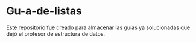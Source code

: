 # Gu-a-de-listas
Este repositorio fue creado para almacenar las guías ya solucionadas que dejó el profesor de estructura de datos.
